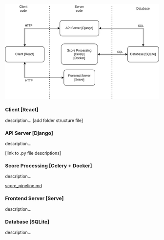 ![structure.img](structure.png)

### Client [React]

description...
[add folder structure file]

### API Server [Django]

description...

[link to .py file descriptions]

### Score Processing [Celery + Docker]

description...

[score_pipeline.md](score_pipeline.md)

### Frontend Server [Serve]

description...

### Database [SQLite]

description...
